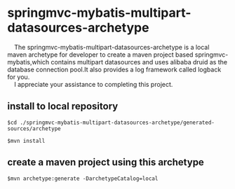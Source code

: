 # springmvc-mybatis-multipart-datasources-archetype
&nbsp;&nbsp;&nbsp;&nbsp;The springmvc-mybatis-multipart-datasources-archetype is a local maven archetype for developer to create a maven project based springmvc-mybatis,which contains multipart datasources and uses alibaba druid as the database connection pool.It also provides a log framework called logback for you.  
&nbsp;&nbsp;&nbsp;&nbsp;I appreciate your assistance to completing this project.

## install to local repository
    
    $cd ./springmvc-mybatis-multipart-datasources-archetype/generated-sources/archetype   
  
    $mvn install
     
## create a maven project using this archetype

    $mvn archetype:generate -DarchetypeCatalog=local

